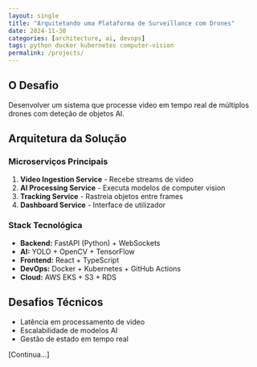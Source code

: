 ```yaml
---
layout: single
title: "Arquitetando uma Plataforma de Surveillance com Drones"
date: 2024-11-30
categories: [architecture, ai, devops]
tags: python docker kubernetes computer-vision
permalink: /projects/
---
```


## O Desafio
Desenvolver um sistema que processe video em tempo real de múltiplos drones com deteção de objetos AI.

## Arquitetura da Solução

### Microserviços Principais
1. **Video Ingestion Service** - Recebe streams de video
2. **AI Processing Service** - Executa modelos de computer vision
3. **Tracking Service** - Rastreia objetos entre frames
4. **Dashboard Service** - Interface de utilizador

### Stack Tecnológica
- **Backend:** FastAPI (Python) + WebSockets
- **AI:** YOLO + OpenCV + TensorFlow
- **Frontend:** React + TypeScript
- **DevOps:** Docker + Kubernetes + GitHub Actions
- **Cloud:** AWS EKS + S3 + RDS

## Desafios Técnicos
- Latência em processamento de video
- Escalabilidade de modelos AI
- Gestão de estado em tempo real

[Continua...]